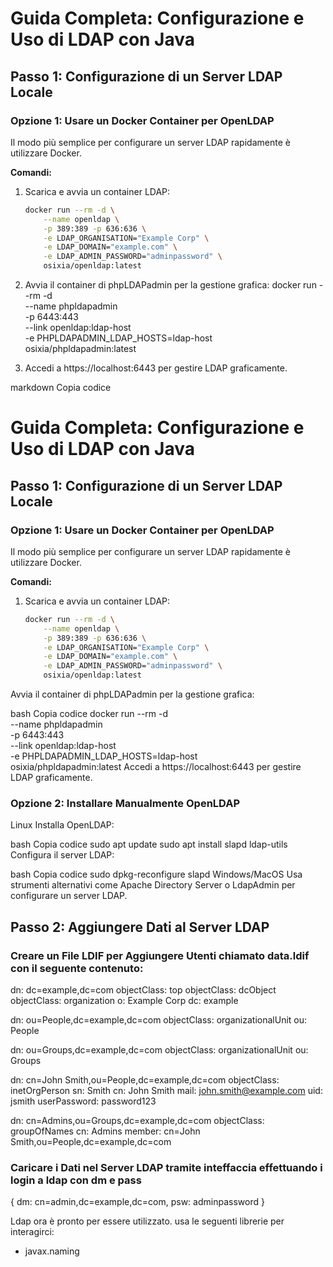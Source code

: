 # Guida Completa: Configurazione e Uso di LDAP con Java

## Passo 1: Configurazione di un Server LDAP Locale

### Opzione 1: Usare un Docker Container per OpenLDAP
Il modo più semplice per configurare un server LDAP rapidamente è utilizzare Docker.

**Comandi:**

1. Scarica e avvia un container LDAP:
   ```bash
   docker run --rm -d \
       --name openldap \
       -p 389:389 -p 636:636 \
       -e LDAP_ORGANISATION="Example Corp" \
       -e LDAP_DOMAIN="example.com" \
       -e LDAP_ADMIN_PASSWORD="adminpassword" \
       osixia/openldap:latest


2. Avvia il container di phpLDAPadmin per la gestione grafica:
docker run --rm -d \
    --name phpldapadmin \
    -p 6443:443 \
    --link openldap:ldap-host \
    -e PHPLDAPADMIN_LDAP_HOSTS=ldap-host \
    osixia/phpldapadmin:latest

3. Accedi a https://localhost:6443 per gestire LDAP graficamente.


markdown
Copia codice
# Guida Completa: Configurazione e Uso di LDAP con Java

## Passo 1: Configurazione di un Server LDAP Locale

### Opzione 1: Usare un Docker Container per OpenLDAP
Il modo più semplice per configurare un server LDAP rapidamente è utilizzare Docker.

**Comandi:**

1. Scarica e avvia un container LDAP:
   ```bash
   docker run --rm -d \
       --name openldap \
       -p 389:389 -p 636:636 \
       -e LDAP_ORGANISATION="Example Corp" \
       -e LDAP_DOMAIN="example.com" \
       -e LDAP_ADMIN_PASSWORD="adminpassword" \
       osixia/openldap:latest
Avvia il container di phpLDAPadmin per la gestione grafica:

bash
Copia codice
docker run --rm -d \
    --name phpldapadmin \
    -p 6443:443 \
    --link openldap:ldap-host \
    -e PHPLDAPADMIN_LDAP_HOSTS=ldap-host \
    osixia/phpldapadmin:latest
Accedi a https://localhost:6443 per gestire LDAP graficamente.

### Opzione 2: Installare Manualmente OpenLDAP
Linux
Installa OpenLDAP:

bash
Copia codice
sudo apt update
sudo apt install slapd ldap-utils
Configura il server LDAP:

bash
Copia codice
sudo dpkg-reconfigure slapd
Windows/MacOS
Usa strumenti alternativi come Apache Directory Server o LdapAdmin per configurare un server LDAP.

## Passo 2: Aggiungere Dati al Server LDAP
### Creare un File LDIF per Aggiungere Utenti chiamato data.ldif con il seguente contenuto:

dn: dc=example,dc=com
objectClass: top
objectClass: dcObject
objectClass: organization
o: Example Corp
dc: example

dn: ou=People,dc=example,dc=com
objectClass: organizationalUnit
ou: People

dn: ou=Groups,dc=example,dc=com
objectClass: organizationalUnit
ou: Groups

dn: cn=John Smith,ou=People,dc=example,dc=com
objectClass: inetOrgPerson
sn: Smith
cn: John Smith
mail: john.smith@example.com
uid: jsmith
userPassword: password123

dn: cn=Admins,ou=Groups,dc=example,dc=com
objectClass: groupOfNames
cn: Admins
member: cn=John Smith,ou=People,dc=example,dc=com

### Caricare i Dati nel Server LDAP tramite inteffaccia effettuando i login a ldap con dm e pass 
{
    dm: cn=admin,dc=example,dc=com,
   psw: adminpassword
}

Ldap ora è pronto per essere utilizzato.
usa le seguenti librerie per interagirci:

- javax.naming